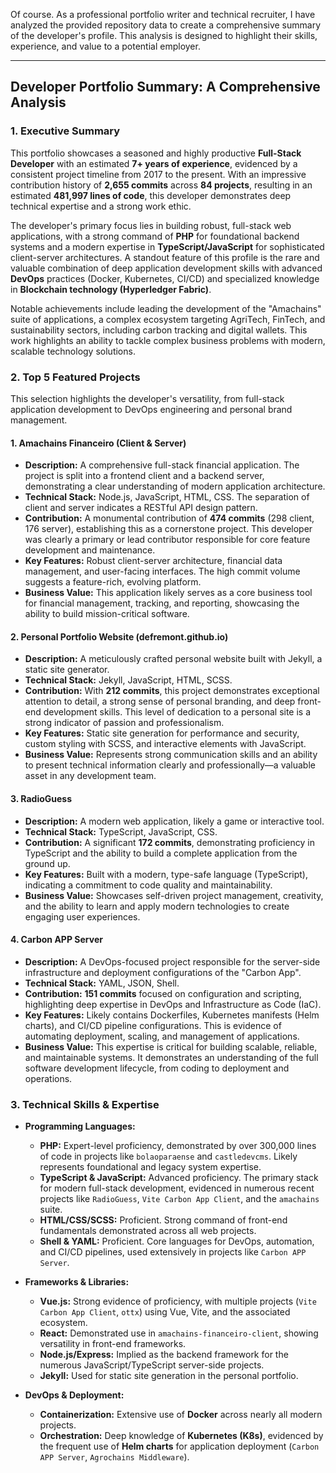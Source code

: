Of course. As a professional portfolio writer and technical recruiter, I have analyzed the provided repository data to create a comprehensive summary of the developer's profile. This analysis is designed to highlight their skills, experience, and value to a potential employer.

***

## Developer Portfolio Summary: A Comprehensive Analysis

### 1. Executive Summary

This portfolio showcases a seasoned and highly productive **Full-Stack Developer** with an estimated **7+ years of experience**, evidenced by a consistent project timeline from 2017 to the present. With an impressive contribution history of **2,655 commits** across **84 projects**, resulting in an estimated **481,997 lines of code**, this developer demonstrates deep technical expertise and a strong work ethic.

The developer's primary focus lies in building robust, full-stack web applications, with a strong command of **PHP** for foundational backend systems and a modern expertise in **TypeScript/JavaScript** for sophisticated client-server architectures. A standout feature of this profile is the rare and valuable combination of deep application development skills with advanced **DevOps** practices (Docker, Kubernetes, CI/CD) and specialized knowledge in **Blockchain technology (Hyperledger Fabric)**.

Notable achievements include leading the development of the "Amachains" suite of applications, a complex ecosystem targeting AgriTech, FinTech, and sustainability sectors, including carbon tracking and digital wallets. This work highlights an ability to tackle complex business problems with modern, scalable technology solutions.

### 2. Top 5 Featured Projects

This selection highlights the developer's versatility, from full-stack application development to DevOps engineering and personal brand management.

#### 1. Amachains Financeiro (Client & Server)
-   **Description:** A comprehensive full-stack financial application. The project is split into a frontend client and a backend server, demonstrating a clear understanding of modern application architecture.
-   **Technical Stack:** Node.js, JavaScript, HTML, CSS. The separation of client and server indicates a RESTful API design pattern.
-   **Contribution:** A monumental contribution of **474 commits** (298 client, 176 server), establishing this as a cornerstone project. This developer was clearly a primary or lead contributor responsible for core feature development and maintenance.
-   **Key Features:** Robust client-server architecture, financial data management, and user-facing interfaces. The high commit volume suggests a feature-rich, evolving platform.
-   **Business Value:** This application likely serves as a core business tool for financial management, tracking, and reporting, showcasing the ability to build mission-critical software.

#### 2. Personal Portfolio Website (defremont.github.io)
-   **Description:** A meticulously crafted personal website built with Jekyll, a static site generator.
-   **Technical Stack:** Jekyll, JavaScript, HTML, SCSS.
-   **Contribution:** With **212 commits**, this project demonstrates exceptional attention to detail, a strong sense of personal branding, and deep front-end development skills. This level of dedication to a personal site is a strong indicator of passion and professionalism.
-   **Key Features:** Static site generation for performance and security, custom styling with SCSS, and interactive elements with JavaScript.
-   **Business Value:** Represents strong communication skills and an ability to present technical information clearly and professionally—a valuable asset in any development team.

#### 3. RadioGuess
-   **Description:** A modern web application, likely a game or interactive tool.
-   **Technical Stack:** TypeScript, JavaScript, CSS.
-   **Contribution:** A significant **172 commits**, demonstrating proficiency in TypeScript and the ability to build a complete application from the ground up.
-   **Key Features:** Built with a modern, type-safe language (TypeScript), indicating a commitment to code quality and maintainability.
-   **Business Value:** Showcases self-driven project management, creativity, and the ability to learn and apply modern technologies to create engaging user experiences.

#### 4. Carbon APP Server
-   **Description:** A DevOps-focused project responsible for the server-side infrastructure and deployment configurations of the "Carbon App".
-   **Technical Stack:** YAML, JSON, Shell.
-   **Contribution:** **151 commits** focused on configuration and scripting, highlighting deep expertise in DevOps and Infrastructure as Code (IaC).
-   **Key Features:** Likely contains Dockerfiles, Kubernetes manifests (Helm charts), and CI/CD pipeline configurations. This is evidence of automating deployment, scaling, and management of applications.
-   **Business Value:** This expertise is critical for building scalable, reliable, and maintainable systems. It demonstrates an understanding of the full software development lifecycle, from coding to deployment and operations.

### 3. Technical Skills & Expertise

-   **Programming Languages:**
    -   **PHP:** Expert-level proficiency, demonstrated by over 300,000 lines of code in projects like `bolaoparaense` and `castledevcms`. Likely represents foundational and legacy system expertise.
    -   **TypeScript & JavaScript:** Advanced proficiency. The primary stack for modern full-stack development, evidenced in numerous recent projects like `RadioGuess`, `Vite Carbon App Client`, and the `amachains` suite.
    -   **HTML/CSS/SCSS:** Proficient. Strong command of front-end fundamentals demonstrated across all web projects.
    -   **Shell & YAML:** Proficient. Core languages for DevOps, automation, and CI/CD pipelines, used extensively in projects like `Carbon APP Server`.

-   **Frameworks & Libraries:**
    -   **Vue.js:** Strong evidence of proficiency, with multiple projects (`Vite Carbon App Client`, `ottx`) using Vue, Vite, and the associated ecosystem.
    -   **React:** Demonstrated use in `amachains-financeiro-client`, showing versatility in front-end frameworks.
    -   **Node.js/Express:** Implied as the backend framework for the numerous JavaScript/TypeScript server-side projects.
    -   **Jekyll:** Used for static site generation in the personal portfolio.

-   **DevOps & Deployment:**
    -   **Containerization:** Extensive use of **Docker** across nearly all modern projects.
    -   **Orchestration:** Deep knowledge of **Kubernetes (K8s)**, evidenced by the frequent use of **Helm charts** for application deployment (`Carbon APP Server`, `Agrochains Middleware`).
